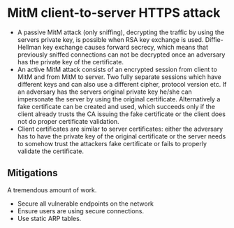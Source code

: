 # MitM client-to-server HTTPS attack

* A passive MitM attack (only sniffing), decrypting the traffic by using the servers private key, is possible when RSA key exchange is used. Diffie-Hellman key exchange causes forward secrecy, which means that previously sniffed connections can not be decrypted once an adversary has the private key of the certificate.
* An active MitM attack consists of an encrypted session from client to MitM and from MitM to server. Two fully separate sessions which have different keys and can also use a different cipher, protocol version etc. If an adversary has the servers original private key he/she can impersonate the server by using the original certificate. Alternatively a fake certificate can be created and used, which succeeds only if the client already trusts the CA issuing the fake certificate or the client does not do proper certificate validation.
* Client certificates are similar to server certificates: either the adversary has to have the private key of the original certificate or the server needs to somehow trust the attackers fake certificate or fails to properly validate the certificate.

## Mitigations

A tremendous amount of work.

* Secure all vulnerable endpoints on the network
* Ensure users are using secure connections.
* Use static ARP tables.

